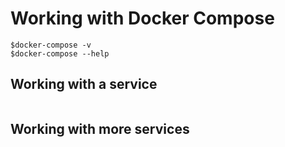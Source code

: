 # Working with Docker Compose

```
$docker-compose -v
$docker-compose --help
```

## Working with a service

```
```

## Working with more services

```
```